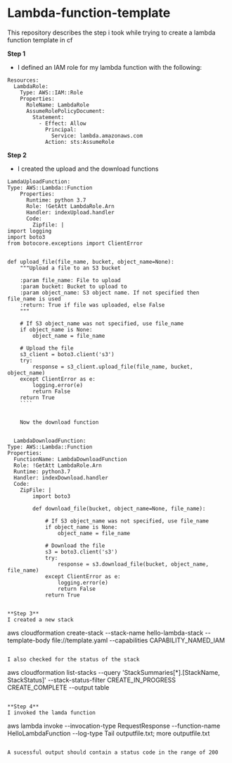 # Lambda-function-template
This repository describes the step i took while trying to create a lambda function template in cf

**Step 1**
- I defined an IAM role for my lambda function with the following:

````
Resources:
  LambdaRole:
    Type: AWS::IAM::Role
    Properties:
      RoleName: LambdaRole
      AssumeRolePolicyDocument:
        Statement:
          - Effect: Allow
            Principal:
              Service: lambda.amazonaws.com
            Action: sts:AssumeRole
`````

**Step 2**
- I created the upload and the download functions

````
LamdaUploadFunction:
Type: AWS::Lambda::Function
    Properties:
      Runtime: python 3.7
      Role: !GetAtt LambdaRole.Arn
      Handler: indexUpload.handler
      Code:
        Zipfile: |
import logging
import boto3
from botocore.exceptions import ClientError


def upload_file(file_name, bucket, object_name=None):
    """Upload a file to an S3 bucket

    :param file_name: File to upload
    :param bucket: Bucket to upload to
    :param object_name: S3 object name. If not specified then file_name is used
    :return: True if file was uploaded, else False
    """

    # If S3 object_name was not specified, use file_name
    if object_name is None:
        object_name = file_name

    # Upload the file
    s3_client = boto3.client('s3')
    try:
        response = s3_client.upload_file(file_name, bucket, object_name)
    except ClientError as e:
        logging.error(e)
        return False
    return True
    ````
    
    
    Now the download function
    
````
      LambdaDownloadFunction:
    Type: AWS::Lambda::Function
    Properties:
      FunctionName: LambdaDownloadFunction
      Role: !GetAtt LambdaRole.Arn
      Runtime: python3.7
      Handler: indexDownload.handler
      Code:
        ZipFile: |
            import boto3
            
            def download_file(bucket, object_name=None, file_name):
            
                # If S3 object_name was not specified, use file_name
                if object_name is None:
                    object_name = file_name
                    
                # Download the file
                s3 = boto3.client('s3')
                try:
                    response = s3.download_file(bucket, object_name, file_name)
                except ClientError as e:
                    logging.error(e)
                    return False
                return True
 ````
 
 **Step 3**
I created a new stack

````
aws cloudformation create-stack --stack-name hello-lambda-stack --template-body file://template.yaml --capabilities CAPABILITY_NAMED_IAM 

````

I also checked for the status of the stack

````
aws cloudformation list-stacks --query 'StackSummaries[*].[StackName, StackStatus]' --stack-status-filter CREATE_IN_PROGRESS CREATE_COMPLETE --output table

````

**Step 4**
I invoked the lamda function

````
aws lambda invoke --invocation-type RequestResponse --function-name HelloLambdaFunction --log-type Tail outputfile.txt;  more outputfile.txt

````

A sucessful output should contain a status code in the range of 200

